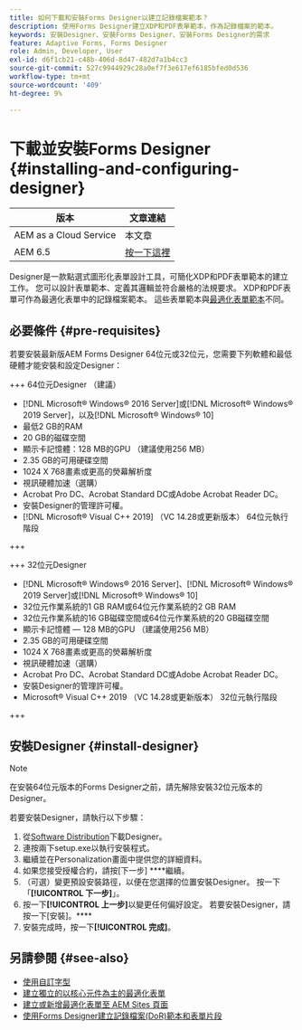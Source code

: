 ```yaml
---
title: 如何下載和安裝Forms Designer以建立記錄檔案範本？
description: 使用Forms Designer建立XDP和PDF表單範本，作為記錄檔案的範本。
keywords: 安裝Designer、安裝Forms Designer、安裝Forms Designer的需求
feature: Adaptive Forms, Forms Designer
role: Admin, Developer, User
exl-id: d6f1cb21-c48b-406d-8d47-482d7a1b4cc3
source-git-commit: 527c9944929c28a0ef7f3e617ef6185bfed0d536
workflow-type: tm+mt
source-wordcount: '409'
ht-degree: 9%

---
```


# 下載並安裝Forms Designer {#installing-and-configuring-designer}

| 版本 | 文章連結 |
| -------- | ---------------------------- |
| AEM as a Cloud Service  | 本文章 |
| AEM 6.5 | [按一下這裡](https://experienceleague.adobe.com/docs/experience-manager-65/forms/install-aem-forms/jee-installation/installing-configuring-designer.html) |

Designer是一款點選式圖形化表單設計工具，可簡化XDP和PDF表單範本的建立工作。 您可以設計表單範本、定義其邏輯並符合嚴格的法規要求。 XDP和PDF表單可作為最適化表單中的記錄檔案範本。 這些表單範本與[最適化表單範本](template-editor.md)不同。

## 必要條件 {#pre-requisites}

若要安裝最新版AEM Forms Designer 64位元或32位元，您需要下列軟體和最低硬體才能安裝和設定Designer：

+++ 64位元Designer （建議）

* [!DNL Microsoft® Windows® 2016 Server]或[!DNL Microsoft® Windows® 2019 Server]，以及[!DNL Microsoft® Windows® 10]
* 最低2 GB的RAM
* 20 GB的磁碟空間
* 顯示卡記憶體：128 MB的GPU （建議使用256 MB）
* 2.35 GB的可用硬碟空間
* 1024 X 768畫素或更高的熒幕解析度
* 視訊硬體加速（選購）
* Acrobat Pro DC、Acrobat Standard DC或Adobe Acrobat Reader DC。
* 安裝Designer的管理許可權。
* [!DNL Microsoft® Visual C++ 2019] （VC 14.28或更新版本） 64位元執行階段

+++

+++ 32位元Designer

* [!DNL Microsoft® Windows® 2016 Server]、[!DNL Microsoft® Windows® 2019 Server]或[!DNL Microsoft® Windows® 10]
* 32位元作業系統的1 GB RAM或64位元作業系統的2 GB RAM
* 32位元作業系統的16 GB磁碟空間或64位元作業系統的20 GB磁碟空間
* 顯示卡記憶體 — 128 MB的GPU （建議使用256 MB）
* 2.35 GB的可用硬碟空間
* 1024 X 768畫素或更高的熒幕解析度
* 視訊硬體加速（選購）
* Acrobat Pro DC、Acrobat Standard DC或Adobe Acrobat Reader DC。
* 安裝Designer的管理許可權。
* Microsoft® Visual C++ 2019 （VC 14.28或更新版本） 32位元執行階段

+++

## 安裝Designer {#install-designer}

>[!NOTE]
>
> 在安裝64位元版本的Forms Designer之前，請先解除安裝32位元版本的Designer。

若要安裝Designer，請執行以下步驟：

1. 從[Software Distribution](https://experience.adobe.com/downloads)下載Designer。
1. 連按兩下setup.exe以執行安裝程式。
1. 繼續並在Personalization畫面中提供您的詳細資料。
1. 如果您接受授權合約，請按[下一步] ****&#x200B;繼續。
1. （可選）變更預設安裝路徑，以便在您選擇的位置安裝Designer。 按一下「**[!UICONTROL 下一步]**」。
1. 按一下&#x200B;**[!UICONTROL 上一步]**&#x200B;以變更任何偏好設定。 若要安裝Designer，請按一下[安裝]。****
1. 安裝完成時，按一下&#x200B;**[!UICONTROL 完成]**。

## 另請參閱 {#see-also}

* [使用自訂字型](/help/forms/use-custom-fonts.md)
* [建立獨立的以核心元件為主的最適化表單](/help/forms/creating-adaptive-form-core-components.md)
* [建立或新增最適化表單至 AEM Sites 頁面](/help/forms/create-or-add-an-adaptive-form-to-aem-sites-page.md)
* [使用Forms Designer建立記錄檔案(DoR)範本和表單片段](/help/forms/use-forms-designer.md)


<!--

>[!MORELIKETHIS]
>
>* [Use Forms Designer to create Document of Record (DoR) templates and form fragments](/help/forms/use-forms-designer.md)

-->